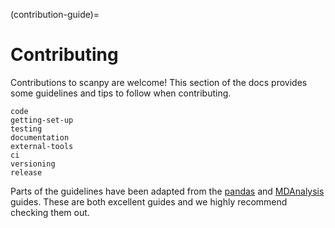 (contribution-guide)=

# Contributing

Contributions to scanpy are welcome!
This section of the docs provides some guidelines and tips to follow when contributing.

```{toctree}
code
getting-set-up
testing
documentation
external-tools
ci
versioning
release
```

Parts of the guidelines have been adapted from the [pandas](https://pandas.pydata.org/pandas-docs/stable/development/index.html) and [MDAnalysis](https://userguide.mdanalysis.org/stable/contributing.html) guides.
These are both excellent guides and we highly recommend checking them out.
